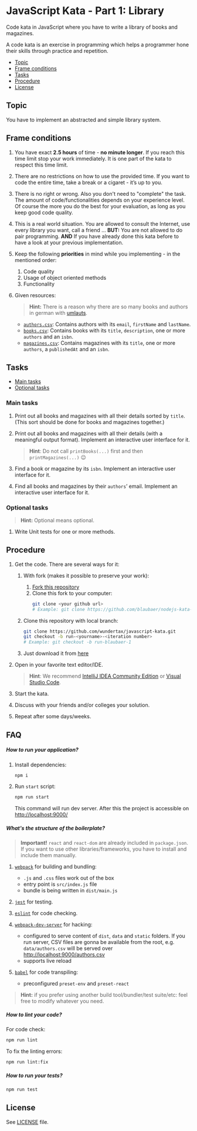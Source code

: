 # JavaScript Kata - Part 1: Library

Code kata in JavaScript where you have to write a library of books and magazines.

A code kata is an exercise in programming which helps a programmer hone their skills through practice and repetition.

* [Topic](#topic)
* [Frame conditions](#frame-conditions)
* [Tasks](#tasks)
* [Procedure](#procedure)
* [License](#license)

## Topic

You have to implement an abstracted and simple library system.

## Frame conditions

1. You have exact __2.5 hours__ of time - __no minute longer__.
   If you reach this time limit stop your work immediately.
   It is one part of the kata to respect this time limit.

2. There are no restrictions on how to use the provided time.
   If you want to code the entire time, take a break or a cigaret - it’s up to you.

3. There is no right or wrong. Also you don't need to "complete" the task. The amount of code/functionalities depends on your experience level. Of course the more you do the best for your evaluation, as long as you keep good code quality.

4. This is a real world situation. You are allowed to consult the Internet, use every library you want, call a friend ...
   **BUT:** You are not allowed to do pair programming.
   **AND** If you have already done this kata before to have a look at your previous implementation.

5. Keep the following __priorities__ in mind while you implementing - in the mentioned order:
   1. Code quality
   2. Usage of object oriented methods
   3. Functionality

6. Given resources:
   > **Hint:** There is a reason why there are so many books and authors in german with [umlauts](https://en.wikipedia.org/wiki/Germanic_umlaut).

   * [`authors.csv`](data/authors.csv): Contains authors with its `email`, `firstName` and `lastName`.
   * [`books.csv`](data/books.csv): Contains books with its `title`, `description`, one or more `authors` and an `isbn`.
   * [`magazines.csv`](data/magazines.csv): Contains magazines with its `title`, one or more `authors`, a `publishedAt` and an `isbn`.

<!-- Develop your code based on [ECMAScript 2018 (ES2018)](http://www.ecma-international.org/ecma-262/9.0/index.html). -->

## Tasks

* [Main tasks](#main-tasks)
* [Optional tasks](#optional-tasks)

### Main tasks

1. Print out all books and magazines with all their details sorted by `title`. (This sort should be done for books and magazines together.)

2. Print out all books and magazines with all their details (with a meaningful output format). Implement an interactive user interface for it.
   > **Hint**: Do not call `printBooks(...)` first and then `printMagazines(...)` 😉

3. Find a book or magazine by its `isbn`. Implement an interactive user interface for it.

4. Find all books and magazines by their `authors`’ email. Implement an interactive user interface for it.



### Optional tasks

> **Hint:** Optional means optional.

1. Write Unit tests for one or more methods.

## Procedure

1. Get the code. There are several ways for it:
   1. With fork (makes it possible to preserve your work):
      1. [Fork this repository](https://github.com/wundertax/javascript-kata/fork)
      2. Clone this fork to your computer:
         ```bash
         git clone <your github url>
         # Example: git clone https://github.com/blaubaer/nodejs-kata-1.git
         ```

   2. Clone this repository with local branch:
      ```bash
      git clone https://github.com/wundertax/javascript-kata.git
      git checkout -b run-<yourname>-<iteration number>
      # Example: git checkout -b run-blaubaer-1
      ```

   3. Just download it from [here](https://github.com/wundertax/javascript-kata/archive/master.zip)

2. Open in your favorite text editor/IDE.
   > **Hint**: We recommend [IntelliJ IDEA Community Edition](https://www.jetbrains.com/idea) or [Visual Studio Code](https://code.visualstudio.com).

3. Start the kata.

4. Discuss with your friends and/or colleges your solution.

5. Repeat after some days/weeks.

## FAQ

##### How to run your application?

1. Install dependencies:
   ```bash
   npm i
   ```

2. Run `start` script:
   ```bash
   npm run start
   ```
   
   This command will run dev server. After this the project is accessible on [http://localhost:9000/](http://localhost:9000/)

##### What's the structure of the boilerplate?

> **Important!** `react` and `react-dom` are already included in `package.json`. If you want to use other libraries/frameworks, you have to install and include them manually.

1. [`webpack`](https://webpack.js.org/) for building and bundling:
   * `.js` and `.css` files work out of the box
   * entry point is `src/index.js` file
   * bundle is being written in `dist/main.js`

2. [`jest`](https://jestjs.io/) for testing.

3. [`eslint`](https://eslint.org/) for code checking.

3. [`webpack-dev-server`](https://webpack.js.org/configuration/dev-server/) for hacking:
   * configured to serve content of `dist`, `data` and `static` folders. If you run server, CSV files are gonna be available from the root, e.g. `data/authors.csv` will be served over [http://localhost:9000/authors.csv](http://localhost:9000/authors.csv)
   * supports live reload

4. [`babel`](https://babeljs.io/) for code transpiling:
   * preconfigured `preset-env` and `preset-react`

> **Hint:** if you prefer using another build tool/bundler/test suite/etc: feel free to modify whatever you need.

##### How to lint your code?

For code check:
```bash
npm run lint
```

To fix the linting errors:
```bash
npm run lint:fix
```

##### How to run your tests?

```bash
npm run test
```

## License

See [LICENSE](LICENSE) file.
